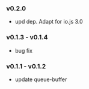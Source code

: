 ### v0.2.0
- upd dep. Adapt for io.js 3.0

### v0.1.3 - v0.1.4
- bug fix

### v0.1.1 - v0.1.2
- update queue-buffer

